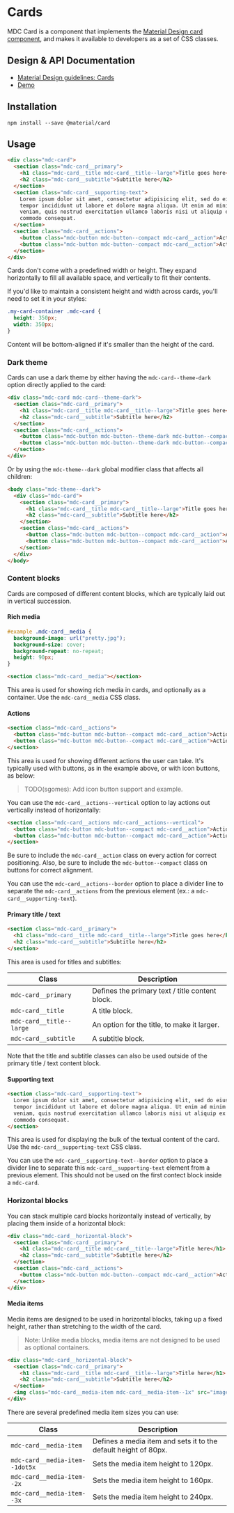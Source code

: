 <!--docs:
title: "Cards"
layout: detail
section: components
excerpt: "Cards for displaying content composed of different elements."
iconId: card
path: /catalog/cards/
-->

# Cards

<!--<div class="article__asset">
  <a class="article__asset-link"
     href="https://material-components-web.appspot.com/card.html">
    <img src="{{ site.rootpath }}/images/mdc_web_screenshots/cards.png" width="328" alt="Cards screenshot">
  </a>
</div>-->

MDC Card is a component that implements the
[Material Design card component](https://material.io/guidelines/components/cards.html), and makes it available to
developers as a set of CSS classes.

## Design & API Documentation

<ul class="icon-list">
  <li class="icon-list-item icon-list-item--spec">
    <a href="https://material.io/guidelines/components/cards.html">Material Design guidelines: Cards</a>
  </li>
  <li class="icon-list-item icon-list-item--link">
    <a href="https://material-components-web.appspot.com/card.html">Demo</a>
  </li>
</ul>

## Installation

```
npm install --save @material/card
```

## Usage

```html
<div class="mdc-card">
  <section class="mdc-card__primary">
    <h1 class="mdc-card__title mdc-card__title--large">Title goes here</h1>
    <h2 class="mdc-card__subtitle">Subtitle here</h2>
  </section>
  <section class="mdc-card__supporting-text">
    Lorem ipsum dolor sit amet, consectetur adipisicing elit, sed do eiusmod
    tempor incididunt ut labore et dolore magna aliqua. Ut enim ad minim
    veniam, quis nostrud exercitation ullamco laboris nisi ut aliquip ex ea
    commodo consequat.
  </section>
  <section class="mdc-card__actions">
    <button class="mdc-button mdc-button--compact mdc-card__action">Action 1</button>
    <button class="mdc-button mdc-button--compact mdc-card__action">Action 2</button>
  </section>
</div>
```

Cards don't come with a predefined width or height. They expand horizontally to fill all available space, and vertically
to fit their contents.

If you'd like to maintain a consistent height and width across cards, you'll need to set it in your styles:

```css
.my-card-container .mdc-card {
  height: 350px;
  width: 350px;
}
```

Content will be bottom-aligned if it's smaller than the height of the card.


### Dark theme

Cards can use a dark theme by either having the `mdc-card--theme-dark` option directly applied to the card:

```html
<div class="mdc-card mdc-card--theme-dark">
  <section class="mdc-card__primary">
    <h1 class="mdc-card__title mdc-card__title--large">Title goes here</h1>
    <h2 class="mdc-card__subtitle">Subtitle here</h2>
  </section>
  <section class="mdc-card__actions">
    <button class="mdc-button mdc-button--theme-dark mdc-button--compact mdc-card__action">Action 1</button>
    <button class="mdc-button mdc-button--theme-dark mdc-button--compact mdc-card__action">Action 2</button>
  </section>
</div>
```

Or by using the `mdc-theme--dark` global modifier class that affects all children:

```html
<body class="mdc-theme--dark">
  <div class="mdc-card">
    <section class="mdc-card__primary">
      <h1 class="mdc-card__title mdc-card__title--large">Title goes here</h1>
      <h2 class="mdc-card__subtitle">Subtitle here</h2>
    </section>
    <section class="mdc-card__actions">
      <button class="mdc-button mdc-button--compact mdc-card__action">Action 1</button>
      <button class="mdc-button mdc-button--compact mdc-card__action">Action 2</button>
    </section>
  </div>
</body>
```



### Content blocks

Cards are composed of different content blocks, which are typically laid out in vertical succession.


#### Rich media

```css
#example .mdc-card__media {
  background-image: url("pretty.jpg");
  background-size: cover;
  background-repeat: no-repeat;
  height: 90px;
}
```

```html
<section class="mdc-card__media"></section>
```

This area is used for showing rich media in cards, and optionally as a container. Use the `mdc-card__media` CSS class.


#### Actions

```html
<section class="mdc-card__actions">
  <button class="mdc-button mdc-button--compact mdc-card__action">Action 1</button>
  <button class="mdc-button mdc-button--compact mdc-card__action">Action 2</button>
</section>
```

This area is used for showing different actions the user can take. It's typically used with buttons, as in the example
above, or with icon buttons, as below:

> TODO(sgomes): Add icon button support and example.

You can use the `mdc-card__actions--vertical` option to lay actions out vertically instead of horizontally:

```html
<section class="mdc-card__actions mdc-card__actions--vertical">
  <button class="mdc-button mdc-button--compact mdc-card__action">Action 1</button>
  <button class="mdc-button mdc-button--compact mdc-card__action">Action 2</button>
</section>
```

Be sure to include the `mdc-card__action` class on every action for correct positioning. Also, be sure to include the
`mdc-button--compact` class on buttons for correct alignment.

You can use the `mdc-card__actions--border` option to place a divider line to separate the `mdc-card__actions` from 
the previous element (ex.: a `mdc-card__supporting-text`).

#### Primary title / text

```html
<section class="mdc-card__primary">
  <h1 class="mdc-card__title mdc-card__title--large">Title goes here</h1>
  <h2 class="mdc-card__subtitle">Subtitle here</h2>
</section>
```

This area is used for titles and subtitles:

| Class                    | Description                                     |
| ------------------------ | ----------------------------------------------- |
| `mdc-card__primary`      | Defines the primary text / title content block. |
| `mdc-card__title`        | A title block.                                  |
| `mdc-card__title--large` | An option for the title, to make it larger.     |
| `mdc-card__subtitle`     | A subtitle block.                               |

Note that the title and subtitle classes can also be used outside of the primary title / text content block.


#### Supporting text

```html
<section class="mdc-card__supporting-text">
  Lorem ipsum dolor sit amet, consectetur adipisicing elit, sed do eiusmod
  tempor incididunt ut labore et dolore magna aliqua. Ut enim ad minim
  veniam, quis nostrud exercitation ullamco laboris nisi ut aliquip ex ea
  commodo consequat.
</section>
```

This area is used for displaying the bulk of the textual content of the card. Use the `mdc-card__supporting-text` CSS
class.

You can use the `mdc-card__supporting-text--border` option to place a divider line to separate this `mdc-card__supporting-text` 
element from a previous element.  This should not be used on the first contect block inside a `mdc-card`.

### Horizontal blocks

You can stack multiple card blocks horizontally instead of vertically, by placing them inside of a horizontal block:

```html
<div class="mdc-card__horizontal-block">
  <section class="mdc-card__primary">
    <h1 class="mdc-card__title mdc-card__title--large">Title here</h1>
    <h2 class="mdc-card__subtitle">Subtitle here</h2>
  </section>
  <section class="mdc-card__actions">
    <button class="mdc-button mdc-button--compact mdc-card__action">Action</button>
  </section>
</div>
```

#### Media items

Media items are designed to be used in horizontal blocks, taking up a fixed height, rather than stretching to the width
of the card.

> Note: Unlike media blocks, media items are not designed to be used as optional containers.

```html
<div class="mdc-card__horizontal-block">
  <section class="mdc-card__primary">
    <h1 class="mdc-card__title mdc-card__title--large">Title here</h1>
    <h2 class="mdc-card__subtitle">Subtitle here</h2>
  </section>
  <img class="mdc-card__media-item mdc-card__media-item--1x" src="image.jpg">
</div>
```

There are several predefined media item sizes you can use:

| Class                           | Description                                                      |
| ------------------------------- | ---------------------------------------------------------------- |
| `mdc-card__media-item`          | Defines a media item and sets it to the default height of 80px.  |
| `mdc-card__media-item--1dot5x`  | Sets the media item height to 120px.                             |
| `mdc-card__media-item--2x`      | Sets the media item height to 160px.                             |
| `mdc-card__media-item--3x`      | Sets the media item height to 240px.                             |
